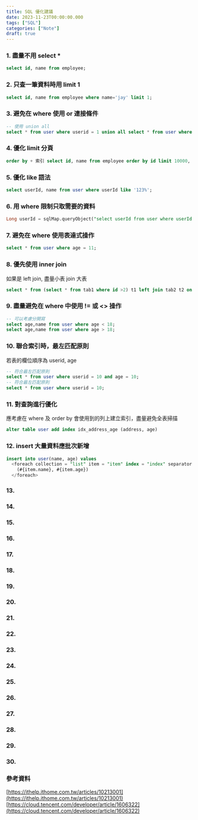 ```yaml
---
title: SQL 優化建議
date: 2023-11-23T00:00:00.000
tags: ["SQL"]
categories: ["Note"]
draft: true
---
```


### 1. 盡量不用 select \*

```SQL
select id, name from employee;
```

### 2. 只查一筆資料時用 limit 1

```SQL
select id, name from employee where name='jay' limit 1;
```

### 3. 避免在 where 使用 or 連接條件

```SQL
-- 使用 union all
select * from user where userid = 1 union all select * from user where age = 18
```

### 4. 優化 limit 分頁

```SQL
order by + 索引 select id, name from employee order by id limit 10000, 10
```

### 5. 優化 like 語法

```SQL
select userId, name from user where userId like '123%';
```

### 6. 用 where 限制只取需要的資料

```SQL
Long userId = sqlMap.queryObject("select userId from user where userId = 'userId' and isVip='1'")boolean isVip = userId != null;
```

### 7. 避免在 where 使用表達式操作

```SQL
select * from user where age = 11;
```

### 8. 優先使用 inner join

如果是 left join, 盡量小表 join 大表

```SQL
select * from (select * from tab1 where id >2) t1 left join tab2 t2 on t1.size = t2.size;
```

### 9. 盡量避免在 where 中使用 != 或 <> 操作

```SQL
-- 可以考慮分開寫
select age,name from user where age < 18;
select age,name from user where age > 18;
```

### 10. 聯合索引時，最左匹配原則

若表的欄位順序為 userid, age

```SQL
-- 符合最左匹配原則
select * from user where userid = 10 and age = 10;
-- 符合最左匹配原則
select * from user where userid = 10;
```

### 11. 對查詢進行優化

應考慮在 where 及 order by 會使用到的列上建立索引，盡量避免全表掃描

```SQL
alter table user add index idx_address_age (address, age)
```

### 12. insert 大量資料應批次新增

```SQL
insert into user(name, age) values
  <foreach collection = "list" item = "item" index = "index" separator = ",">
    (#{item.name}, #{item.age})
  </foreach>
```

### 13.

### 14.

### 15.

### 16.

### 17.

### 18.

### 19.

### 20.

### 21.

### 22.

### 23.

### 24.

### 25.

### 26.

### 27.

### 28.

### 29.

### 30.

### 參考資料

[https://ithelp.ithome.com.tw/articles/10213001](https://ithelp.ithome.com.tw/articles/10213001)
[https://cloud.tencent.com/developer/article/1606322](https://cloud.tencent.com/developer/article/1606322)
